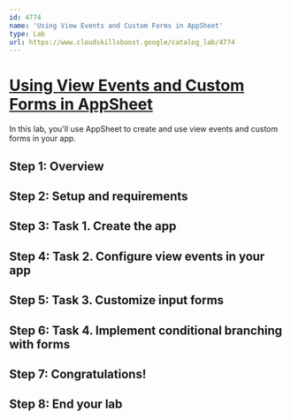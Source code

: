 ```yaml
---
id: 4774
name: 'Using View Events and Custom Forms in AppSheet'
type: Lab
url: https://www.cloudskillsboost.google/catalog_lab/4774
---
```


# [Using View Events and Custom Forms in AppSheet](https://www.cloudskillsboost.google/catalog_lab/4774)

In this lab, you'll use AppSheet to create and use view events and custom forms in your app.

## Step 1: Overview

## Step 2: Setup and requirements

## Step 3: Task 1. Create the app

## Step 4: Task 2. Configure view events in your app

## Step 5: Task 3. Customize input forms

## Step 6: Task 4. Implement conditional branching with forms

## Step 7: Congratulations!

## Step 8: End your lab
